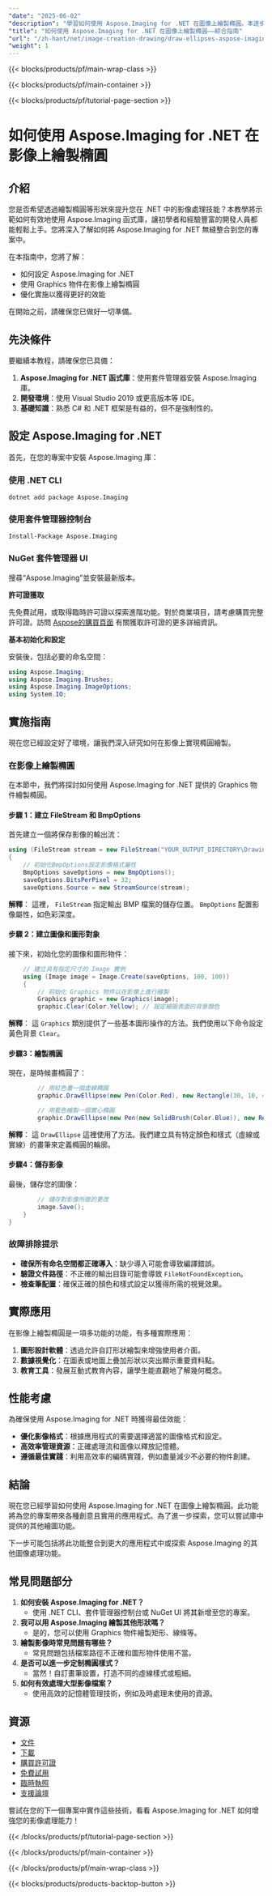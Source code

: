 ```yaml
---
"date": "2025-06-02"
"description": "學習如何使用 Aspose.Imaging for .NET 在圖像上繪製橢圓。本逐步指南涵蓋安裝、程式碼實作和實際應用。"
"title": "如何使用 Aspose.Imaging for .NET 在圖像上繪製橢圓——綜合指南"
"url": "/zh-hant/net/image-creation-drawing/draw-ellipses-aspose-imaging-net/"
"weight": 1
---
```


{{< blocks/products/pf/main-wrap-class >}}

{{< blocks/products/pf/main-container >}}

{{< blocks/products/pf/tutorial-page-section >}}
# 如何使用 Aspose.Imaging for .NET 在影像上繪製橢圓

## 介紹

您是否希望透過繪製橢圓等形狀來提升您在 .NET 中的影像處理技能？本教學將示範如何有效地使用 Aspose.Imaging 函式庫，讓初學者和經驗豐富的開發人員都能輕鬆上手。您將深入了解如何將 Aspose.Imaging for .NET 無縫整合到您的專案中。

在本指南中，您將了解：
- 如何設定 Aspose.Imaging for .NET
- 使用 Graphics 物件在影像上繪製橢圓
- 優化實施以獲得更好的效能

在開始之前，請確保您已做好一切準備。 

## 先決條件

要繼續本教程，請確保您已具備：
1. **Aspose.Imaging for .NET 函式庫**：使用套件管理器安裝 Aspose.Imaging 庫。
2. **開發環境**：使用 Visual Studio 2019 或更高版本等 IDE。
3. **基礎知識**：熟悉 C# 和 .NET 框架是有益的，但不是強制性的。

## 設定 Aspose.Imaging for .NET

首先，在您的專案中安裝 Aspose.Imaging 庫：

### 使用 .NET CLI
```
dotnet add package Aspose.Imaging
```

### 使用套件管理器控制台
```
Install-Package Aspose.Imaging
```

### NuGet 套件管理器 UI
搜尋“Aspose.Imaging”並安裝最新版本。

**許可證獲取**

先免費試用，或取得臨時許可證以探索進階功能。對於商業項目，請考慮購買完整許可證。訪問 [Aspose的購買頁面](https://purchase.aspose.com/buy) 有關獲取許可證的更多詳細資訊。

**基本初始化和設定**

安裝後，包括必要的命名空間：
```csharp
using Aspose.Imaging;
using Aspose.Imaging.Brushes;
using Aspose.Imaging.ImageOptions;
using System.IO;
```

## 實施指南

現在您已經設定好了環境，讓我們深入研究如何在影像上實現橢圓繪製。

### 在影像上繪製橢圓

在本節中，我們將探討如何使用 Aspose.Imaging for .NET 提供的 Graphics 物件繪製橢圓。 

#### 步驟 1：建立 FileStream 和 BmpOptions

首先建立一個將保存影像的輸出流：
```csharp
using (FileStream stream = new FileStream("YOUR_OUTPUT_DIRECTORY\DrawingEllipse_out.bmp", FileMode.Create))
{
    // 初始化BmpOptions設定影像格式屬性
    BmpOptions saveOptions = new BmpOptions();
    saveOptions.BitsPerPixel = 32;
    saveOptions.Source = new StreamSource(stream);
```
**解釋**： 這裡， `FileStream` 指定輸出 BMP 檔案的儲存位置。 `BmpOptions` 配置影像屬性，如色彩深度。

#### 步驟 2：建立圖像和圖形對象

接下來，初始化您的圖像和圖形物件：
```csharp
    // 建立具有指定尺寸的 Image 實例
    using (Image image = Image.Create(saveOptions, 100, 100))
    {
        // 初始化 Graphics 物件以在影像上進行繪製
        Graphics graphic = new Graphics(image);
        graphic.Clear(Color.Yellow); // 設定繪圖表面的背景顏色
```
**解釋**： 這 `Graphics` 類別提供了一些基本圖形操作的方法。我們使用以下命令設定黃色背景 `Clear`。

#### 步驟3：繪製橢圓

現在，是時候畫橢圓了：
```csharp
        // 用紅色畫一個虛線橢圓
        graphic.DrawEllipse(new Pen(Color.Red), new Rectangle(30, 10, 40, 80));

        // 用藍色繪製一個實心橢圓
        graphic.DrawEllipse(new Pen(new SolidBrush(Color.Blue)), new Rectangle(10, 30, 80, 40));
```
**解釋**： 這 `DrawEllipse` 這裡使用了方法。我們建立具有特定顏色和樣式（虛線或實線）的畫筆來定義橢圓的輪廓。

#### 步驟4：儲存影像

最後，儲存您的圖像：
```csharp
        // 儲存對影像所做的更改
        image.Save();
    }
}
```
### 故障排除提示
- **確保所有命名空間都正確導入**：缺少導入可能會導致編譯錯誤。
- **驗證文件路徑**：不正確的輸出目錄可能會導致 `FileNotFoundException`。
- **檢查筆配置**：確保正確的顏色和樣式設定以獲得所需的視覺效果。

## 實際應用

在影像上繪製橢圓是一項多功能的功能，有多種實際應用：
1. **圖形設計軟體**：透過允許自訂形狀繪製來增強使用者介面。
2. **數據視覺化**：在圖表或地圖上疊加形狀以突出顯示重要資料點。
3. **教育工具**：發展互動式教育內容，讓學生能直觀地了解幾何概念。

## 性能考慮

為確保使用 Aspose.Imaging for .NET 時獲得最佳效能：
- **優化影像格式**：根據應用程式的需要選擇適當的圖像格式和設定。
- **高效率管理資源**：正確處理流和圖像以釋放記憶體。
- **遵循最佳實踐**：利用高效率的編碼實踐，例如盡量減少不必要的物件創建。

## 結論

現在您已經學習如何使用 Aspose.Imaging for .NET 在圖像上繪製橢圓。此功能將為您的專案帶來各種創意且實用的應用程式。為了進一步探索，您可以嘗試庫中提供的其他繪圖功能。

下一步可能包括將此功能整合到更大的應用程式中或探索 Aspose.Imaging 的其他圖像處理功能。

## 常見問題部分

1. **如何安裝 Aspose.Imaging for .NET？**
   - 使用 .NET CLI、套件管理器控制台或 NuGet UI 將其新增至您的專案。
2. **我可以用 Aspose.Imaging 繪製其他形狀嗎？**
   - 是的，您可以使用 Graphics 物件繪製矩形、線條等。
3. **繪製影像時常見問題有哪些？**
   - 常見問題包括檔案路徑不正確和圖形物件使用不當。
4. **是否可以進一步定制橢圓樣式？**
   - 當然！自訂畫筆設置，打造不同的虛線樣式或粗細。
5. **如何有效處理大型影像檔案？**
   - 使用高效的記憶體管理技術，例如及時處理未使用的資源。

## 資源
- [文件](https://reference.aspose.com/imaging/net/)
- [下載](https://releases.aspose.com/imaging/net/)
- [購買許可證](https://purchase.aspose.com/buy)
- [免費試用](https://releases.aspose.com/imaging/net/)
- [臨時執照](https://purchase.aspose.com/temporary-license/)
- [支援論壇](https://forum.aspose.com/c/imaging/10)

嘗試在您的下一個專案中實作這些技術，看看 Aspose.Imaging for .NET 如何增強您的影像處理能力！

{{< /blocks/products/pf/tutorial-page-section >}}

{{< /blocks/products/pf/main-container >}}

{{< /blocks/products/pf/main-wrap-class >}}

{{< blocks/products/products-backtop-button >}}